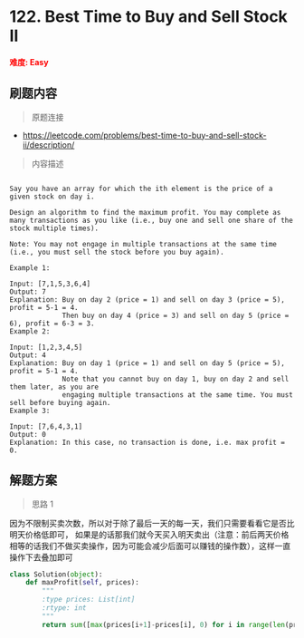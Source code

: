 # 122. Best Time to Buy and Sell Stock II

**<font color=red>难度: Easy</font>**

## 刷题内容

> 原题连接

* https://leetcode.com/problems/best-time-to-buy-and-sell-stock-ii/description/

> 内容描述

```

Say you have an array for which the ith element is the price of a given stock on day i.

Design an algorithm to find the maximum profit. You may complete as many transactions as you like (i.e., buy one and sell one share of the stock multiple times).

Note: You may not engage in multiple transactions at the same time (i.e., you must sell the stock before you buy again).

Example 1:

Input: [7,1,5,3,6,4]
Output: 7
Explanation: Buy on day 2 (price = 1) and sell on day 3 (price = 5), profit = 5-1 = 4.
             Then buy on day 4 (price = 3) and sell on day 5 (price = 6), profit = 6-3 = 3.
Example 2:

Input: [1,2,3,4,5]
Output: 4
Explanation: Buy on day 1 (price = 1) and sell on day 5 (price = 5), profit = 5-1 = 4.
             Note that you cannot buy on day 1, buy on day 2 and sell them later, as you are
             engaging multiple transactions at the same time. You must sell before buying again.
Example 3:

Input: [7,6,4,3,1]
Output: 0
Explanation: In this case, no transaction is done, i.e. max profit = 0.
```

## 解题方案

> 思路 1

因为不限制买卖次数，所以对于除了最后一天的每一天，我们只需要看看它是否比明天价格低即可，
如果是的话那我们就今天买入明天卖出（注意：前后两天价格相等的话我们不做买卖操作，因为可能会减少后面可以赚钱的操作数），这样一直操作下去叠加即可

```python
class Solution(object):
    def maxProfit(self, prices):
        """
        :type prices: List[int]
        :rtype: int
        """
        return sum([max(prices[i+1]-prices[i], 0) for i in range(len(prices)-1)])
```
